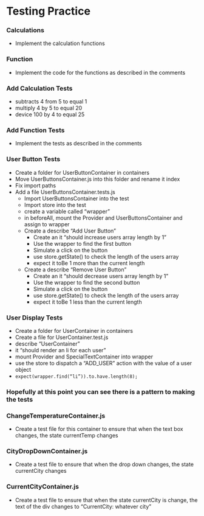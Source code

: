 # Testing Practice

### Calculations
* Implement the calculation functions

### Function
* Implement the code for the functions as described in the comments

### Add Calculation Tests
* subtracts 4 from 5 to equal 1
* multiply 4 by 5 to equal 20
* device 100 by 4 to equal 25

### Add Function Tests
* Implement the tests as described in the comments

### User Button Tests
* Create a folder for UserButtonContainer in containers
* Move UserButtonsContainer.js into this folder and rename it index
* Fix import paths
* Add a file UserButtonsContainer.tests.js
    * Import UserButtonsContainer into the test
    * Import store into the test
    * create a variable called “wrapper”
    * in beforeAll, mount the Provider and UserButtonsContainer and assign to wrapper
    * Create a describe “Add User Button”
        * Create an it “should increase users array length by 1”
        * Use the wrapper to find the first button
        * Simulate a click on the button
        * use store.getState() to check the length of the users array
        * expect it toBe 1 more than the current length
    * Create a describe “Remove User Button”
        * Create an it “should decrease users array length by 1”
        * Use the wrapper to find the second button
        * Simulate a click on the button
        * use store.getState() to check the length of the users array
        * expect it toBe 1 less than the current length

### User Display Tests
* Create a folder for UserContainer in containers
* Create a file for UserContainer.test.js
* describe “UserContainer”
* it “should render an li for each user”
* mount Provider and SpecialTextContainer into wrapper
* use the store to dispatch a “ADD_USER” action with the value of a user object
* `expect(wrapper.find(“li”)).to.have.length(8);`

### Hopefully at this point you can see there is a pattern to making the tests

### ChangeTemperatureContainer.js
* Create a test file for this container to ensure that when the text box changes, the state currentTemp changes

### CityDropDownContainer.js
* Create a test file to ensure that when the drop down changes, the state currentCity changes

### CurrentCityContainer.js
* Create a test file to ensure that when the state currentCity is change, the text of the div changes to “CurrentCity: whatever city”

